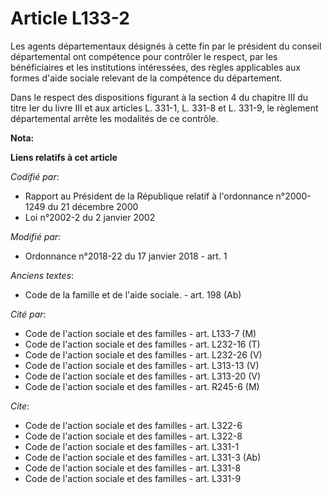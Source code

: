 # Article L133-2

Les agents départementaux désignés à cette fin par le président du conseil départemental ont compétence pour contrôler le
respect, par les bénéficiaires et les institutions intéressées, des règles applicables aux formes d'aide sociale relevant de
la compétence du département. 

Dans le respect des dispositions figurant à la section 4 du chapitre III du titre Ier du livre III et aux articles L. 331-1,
L. 331-8 et L. 331-9, le règlement départemental arrête les modalités de ce contrôle.

**Nota:**



**Liens relatifs à cet article**

_Codifié par_:

  - Rapport au Président de la République relatif à l'ordonnance n°2000-1249 du 21 décembre 2000
  - Loi n°2002-2 du 2 janvier 2002

_Modifié par_:

  - Ordonnance n°2018-22 du 17 janvier 2018 - art. 1

_Anciens textes_:

  - Code de la famille et de l'aide sociale. - art. 198 (Ab)

_Cité par_:

  - Code de l'action sociale et des familles - art. L133-7 (M)
  - Code de l'action sociale et des familles - art. L232-16 (T)
  - Code de l'action sociale et des familles - art. L232-26 (V)
  - Code de l'action sociale et des familles - art. L313-13 (V)
  - Code de l'action sociale et des familles - art. L313-20 (V)
  - Code de l'action sociale et des familles - art. R245-6 (M)

_Cite_:

  - Code de l'action sociale et des familles - art. L322-6
  - Code de l'action sociale et des familles - art. L322-8
  - Code de l'action sociale et des familles - art. L331-1
  - Code de l'action sociale et des familles - art. L331-3 (Ab)
  - Code de l'action sociale et des familles - art. L331-8
  - Code de l'action sociale et des familles - art. L331-9
